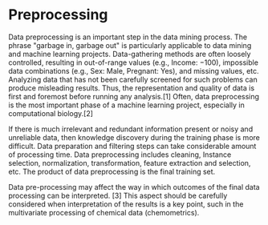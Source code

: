 # Preprocessing
Data preprocessing is an important step in the data mining process. The phrase "garbage in, garbage out" is particularly applicable to data mining and machine learning projects. Data-gathering methods are often loosely controlled, resulting in out-of-range values (e.g., Income: −100), impossible data combinations (e.g., Sex: Male, Pregnant: Yes), and missing values, etc. Analyzing data that has not been carefully screened for such problems can produce misleading results. Thus, the representation and quality of data is first and foremost before running any analysis.[1] Often, data preprocessing is the most important phase of a machine learning project, especially in computational biology.[2]


If there is much irrelevant and redundant information present or noisy and unreliable data, then knowledge discovery during the training phase is more difficult. Data preparation and filtering steps can take considerable amount of processing time. Data preprocessing includes cleaning, Instance selection, normalization, transformation, feature extraction and selection, etc. The product of data preprocessing is the final training set.

Data pre-processing may affect the way in which outcomes of the final data processing can be interpreted. [3] This aspect should be carefully considered when interpretation of the results is a key point, such in the multivariate processing of chemical data (chemometrics).
